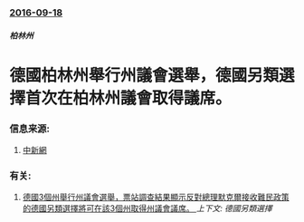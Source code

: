 ### [2016-09-18](/news/2016/09/18/index.md)

##### 柏林州
# 德國柏林州舉行州議會選舉，德國另類選擇首次在柏林州議會取得議席。 




### 信息来源:

1. [中新網](http://www.chinanews.com/gj/2016/09-19/8007079.shtml)

### 有关:

1. [德國3個州舉行州議會選舉，票站調查結果顯示反對總理默克爾接收難民政策的德國另類選擇將可在該3個州取得州議會議席。 ](/news/2016/03/13/德國3個州舉行州議會選舉-票站調查結果顯示反對總理默克爾接收難民政策的德國另類選擇將可在該3個州取得州議會議席.md) _上下文: 德國另類選擇_
